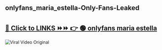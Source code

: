 
 ## onlyfans_maria_estella-Only-Fans-Leaked

# <h2><a href="https://clipsfans.com/onlyfans_maria_estella&ref=git">🔗 Click to LINKS ⏩⏩ 👉 🟢 onlyfans maria estella </a></h2>

<a href="https://clipsfans.com/onlyfans_maria_estella&ref=git" rel="nofollow" data-target="animated-image.originalLink"><img src="https://i.ibb.co.com/xMMVF88/686577567.gif" alt="Viral Video Original" style="max-width: 100%; display: inline-block;" data-target="animated-image.originalImage"></a>
